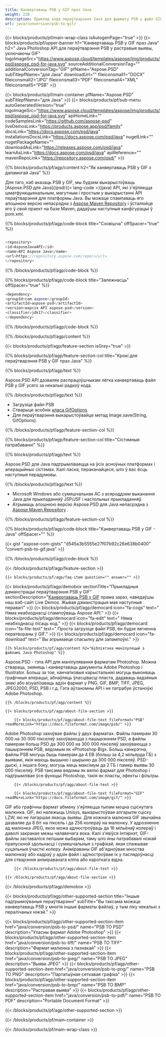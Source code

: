 ```yaml
---
title: Канвертаваць PSB у GIF праз Java
weight: 220
description: Прыклад кода пераўтварэння Java для фармату PSB у файл GIF. Выкарыстоўвайце гэты прыклад кода для пераўтварэння PSB у GIF у любым вэб- або настольным Java-прыкладанні.
url: java/conversion/psb-to-gif/
---
```


{{< blocks/products/pf/main-wrap-class isAutogenPage="true" >}}
{{< blocks/products/pf/upper-banner h1="Канвертаваць PSB у GIF праз Java" h2=" Java Photoshop API для пераўтварэння PSB у растравыя выявы, уключаючы GIF" logoImageSrc="https://www.aspose.cloud/templates/aspose/img/products/psd/aspose_psd-for-java.svg" sourceAdditionalConversionTag="" additionalConversionTag="GIF" pfName="Aspose.PSD" subTitlepfName="для Java" downloadUrl="" fileiconsmall1="DOCX" fileiconsmall2="JPG" fileiconsmall3="PDF" fileiconsmall4="XML" fileiconsmall5="PSB" >}}

{{< blocks/products/pf/main-container pfName="Aspose.PSD" subTitlepfName="для Java" >}}
{{< blocks/products/pf/sub-menu autoGeneratedVersion="true" logoImageSrc="https://www.aspose.cloud/templates/aspose/img/products/psd/aspose_psd-for-java.svg" apiHomeLink="" codeSamplesLink="https://github.com/aspose-psd" liveDemosLink="https://products.aspose.app/psd/family" docsLink="https://docs.aspose.com/psd/java" installationsDocsLink="https://docs.aspose.com/psd/java" nugetLink="" nugetPackageName="" downloadAsLink="https://releases.aspose.com/psd/java" learnAsLink="https://docs.aspose.com/psd/java" apiReference="" mavenRepoLink="https://repository.aspose.com/psd/" >}}

{{% blocks/products/pf/agp/content h2="Як канвертаваць PSB у GIF з дапамогай Java" %}}

 Для таго, каб аказаць PSB у GIF, мы будзем выкарыстоўваць
 [Aspose.PSD для Java](/psd/{{< lang-code >}}java)
 API, які з'яўляецца шматфункцыянальным, магутным і простым у выкарыстанні API пераўтварэння для платформы Java. Вы можаце спампаваць яго апошнюю версію непасрэдна з
 [Aspose Maven Repository](https://repository.aspose.com/psd/)
 і ўсталюйце яго ў свой праект на базе Maven, дадаўшы наступныя канфігурацыі ў pom.xml.

{{% blocks/products/pf/agp/code-block title="Сховішча" offSpacer="true" %}}

``` cs

<repository>
<id>AsposeJavaAPI</id>
<name>API Aspose Java</name>
<url>https://repository.aspose.com/repo/</url>
</repository>

```

{{% /blocks/products/pf/agp/code-block %}}

{{% blocks/products/pf/agp/code-block title="Залежнасць" offSpacer="true" %}}

``` cs
<dependency>
<groupId>com.aspose</groupId>
<artifactId>aspose-psd</artifactId>
<version>версія API aspose-psd</version>
<classifier>jdk17</classifier>
</dependency>

```

{{% /blocks/products/pf/agp/code-block %}}

{{% /blocks/products/pf/agp/content %}}

{{< blocks/products/pf/agp/feature-section isGrey="true" >}}

{{% blocks/products/pf/agp/feature-section-col title="Крокі для пераўтварэння PSB у GIF праз Java" %}}

{{% blocks/products/pf/agp/text %}}

 Aspose.PSD API дазваляе распрацоўшчыкам лёгка канвертаваць файл PSB у GIF усяго за некалькі радкоў кода.

{{% /blocks/products/pf/agp/text %}}

- Загрузіце файл PSB
- Стварыце асобнік [класа GifOptions](https://apireference.aspose.com/psd/java/com.aspose.psd.imageoptions/GifOptions).
- Для пераўтварэння выкарыстоўвайце метад Image.save(String, GifOptions).

{{% /blocks/products/pf/agp/feature-section-col %}}

{{% blocks/products/pf/agp/feature-section-col title="Сістэмныя патрабаванні" %}}

{{% blocks/products/pf/agp/text %}}

 Aspose.PSD для Java падтрымліваецца на ўсіх асноўных платформах і аперацыйных сістэмах. Калі ласка, пераканайцеся, што ў вас ёсць наступныя перадумовы.

{{% /blocks/products/pf/agp/text %}}

- Microsoft Windows або сумяшчальная АС з асяроддзем выканання Java для прыкладанняў JSP/JSF і настольных прыкладанняў.
- Атрымаць апошнюю версію Aspose.PSD для Java непасрэдна з
 [Aspose Maven Repository](https://repository.aspose.com/psd/) .

{{% /blocks/products/pf/agp/feature-section-col %}}

{{% blocks/products/pf/agp/code-block title="Канвертаваць PSB у GIF - Java" offSpacer="" %}}

{{< gist "aspose-com-gists" "d545a3b5555e27f07b92c26e638b0400" "convert-psb-to-gif.java" >}}

{{% /blocks/products/pf/agp/code-block %}}

{{< /blocks/products/pf/agp/feature-section >}}

    {{< blocks/products/pf/agp/faq-item question="" answer="" >}}
 

<!-- aboutfile Starts -->

{{< blocks/products/pf/agp/demobox sectionTitle="Прыкладныя дэманстрацыі пераўтварэння PSB у GIF" sectionDescription="[Канвертаваць PSB у GIF](https://products.aspose.app/psd/conversion/psb-to-gif) прама зараз, наведаўшы наш вэб-сайт Live Demos. Жывая дэманстрацыя мае наступныя перавагі" >}}
        {{< blocks/products/pf/agp/democard icon="fa-cogs" text=" Няма неабходнасці спампоўваць Aspose API." >}}
        {{< blocks/products/pf/agp/democard icon="fa-edit" text=" Няма неабходнасці пісаць код." >}}
        {{< blocks/products/pf/agp/democard icon="fa-file-text" text=" Проста загрузіце файл PSB, ён будзе імгненна ператвораны ў GIF." >}}
        {{< blocks/products/pf/agp/democard icon="fa-download" text=" Вы атрымаеце спасылку для запампоўкі." >}}

    {{% blocks/products/pf/agp/content h2="Бібліятэка маніпуляцый з файламі Java Photoshop" %}}

 Aspose.PSD - гэта API для маніпулявання фарматам Photoshop. Можна ствараць, змяняць і канвертаваць дакументы Adobe Photoshop і Illustrator. Больш за тое, канчатковыя карыстальнікі могуць выконваць графічныя аперацыі, абнаўляць ўласцівасці пласта, дадаваць вадзяныя знакі або візуалізаваць адзін фармат у PNG, GIF, BMP, TIFF, JPEG, JPEG2000, PSD, PSB і г.д. Гэта аўтаномны API і не патрабуе ўстаноўкі Adobe Photoshop.



    {{% /blocks/products/pf/agp/content %}}

    {{< blocks/products/pf/agp/about-file-section >}}

        {{< blocks/products/pf/agp/about-file-text fileFormat="PSB" readMoreLink="https://docs.fileformat.com/image/psb/" >}}

Adobe Photoshop захоўвае файлы ў двух фарматах. Файлы памерам 30 000 на 30 000 пікселяў захоўваюцца з пашырэннем PSD, а файлы памерам больш PSD да 300 000 на 300 000 пікселяў захоўваюцца з пашырэннем PSB, вядомым як «Photoshop Big». Больш канкрэтна, файлы PSB могуць быць памерам да 4 EB (больш за 4,2 мільярда ГБ) з выявамі, якія маюць вышыню і шырыню да 300 000 пікселяў. PSD-дыскі, з іншага боку, могуць мець максімум да 2 ГБ і памер выявы 30 000 пікселяў. PSB таксама вядомы як вялікі фармат для Photoshop і падтрымлівае ўсе функцыі Photoshop, такія як пласты, эфекты і фільтры.


        {{< /blocks/products/pf/agp/about-file-text >}}

        {{< blocks/products/pf/agp/about-file-text fileFormat="GIF" readMoreLink="https://docs.fileformat.com/image/gif/" >}}

GIF або графічны фармат абмену з'яўляецца тыпам моцна сціснутага малюнка. GIF, які належыць Unisys, выкарыстоўвае алгарытм сціску LZW, які не пагаршае якасць выявы. Для кожнага малюнка GIF звычайна дазваляе да 8 біт на піксель і да 256 колераў на малюнку. У адрозненне ад малюнка JPEG, якое можа адлюстроўваць да 16 мільёнаў колераў і даволі закранае межы чалавечага вока. Калі з'явіўся Інтэрнэт, GIF-файлы заставаліся лепшым выбарам, таму што яны патрабавалі нізкай прапускной здольнасці і сумяшчальныя з графікай, якая спажывае суцэльныя ўчасткі колеру. Аніміраваны GIF аб'ядноўвае мноства малюнкаў або кадраў у адзін файл і адлюстроўвае іх у паслядоўнасці для стварэння аніміраванага кліпа або кароткага відэа.


        {{< /blocks/products/pf/agp/about-file-text >}}

    {{< /blocks/products/pf/agp/about-file-section >}}

{{< /blocks/products/pf/agp/demobox >}}

<!-- aboutfile Ends -->

{{< blocks/products/pf/agp/other-supported-section title="Іншыя падтрымоўваныя пераўтварэнні" subTitle="Вы таксама можаце канвертаваць PSB у многія іншыя фарматы файлаў, у тым ліку некалькі з пералічаных ніжэй." >}}

{{< blocks/products/pf/agp/other-supported-section-item href="java/conversion/psb-to-psd/" name="PSB TO PSD" description="Уласны фармат Adobe Photoshop" >}}
{{< blocks/products/pf/agp/other-supported-section-item href="java/conversion/psb-to-tiff/" name="PSB TO TIFF" description="Фармат малюнка з пазнакай" >}}
{{< blocks/products/pf/agp/other-supported-section-item href="java/conversion/psb-to-jpeg/" name="PSB TO JPEG" description="Выява JPEG" >}}
{{< blocks/products/pf/agp/other-supported-section-item href="java/conversion/psb-to-png/" name="PSB TO PNG" description="Партатыўная сеткавая графіка" >}}
{{< blocks/products/pf/agp/other-supported-section-item href="java/conversion/psb-to-bmp/" name="PSB TO BMP" description="Растравая выява" >}}
{{< blocks/products/pf/agp/other-supported-section-item href="java/conversion/psb-to-pdf/" name="PSB TO PDF" description="Portable Document Format" >}}

{{< /blocks/products/pf/agp/other-supported-section >}}

{{< /blocks/products/pf/main-container >}}
    
{{< /blocks/products/pf/main-wrap-class >}}
